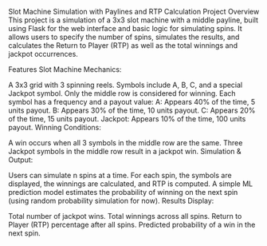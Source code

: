 Slot Machine Simulation with Paylines and RTP Calculation
Project Overview
This project is a simulation of a 3x3 slot machine with a middle payline, built using Flask for the web interface and basic logic for simulating spins. It allows users to specify the number of spins, simulates the results, and calculates the Return to Player (RTP) as well as the total winnings and jackpot occurrences.

Features
Slot Machine Mechanics:

A 3x3 grid with 3 spinning reels.
Symbols include A, B, C, and a special Jackpot symbol.
Only the middle row is considered for winning.
Each symbol has a frequency and a payout value:
A: Appears 40% of the time, 5 units payout.
B: Appears 30% of the time, 10 units payout.
C: Appears 20% of the time, 15 units payout.
Jackpot: Appears 10% of the time, 100 units payout.
Winning Conditions:

A win occurs when all 3 symbols in the middle row are the same.
Three Jackpot symbols in the middle row result in a jackpot win.
Simulation & Output:

Users can simulate n spins at a time.
For each spin, the symbols are displayed, the winnings are calculated, and RTP is computed.
A simple ML prediction model estimates the probability of winning on the next spin (using random probability simulation for now).
Results Display:

Total number of jackpot wins.
Total winnings across all spins.
Return to Player (RTP) percentage after all spins.
Predicted probability of a win in the next spin.